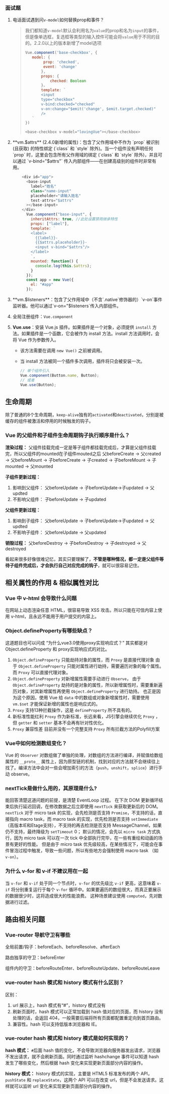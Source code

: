 ### 面试题

1. 电话面试遇到问`v-model`如何替换prop和事件？

   > 我们都知道`v-model`默认会利用名为`value`的prop和名为`input`的事件，但是像单选框，复选框等类型的输入控件可能会将`value`用于不同的目的。2.2.0以上的版本新增了model选项
   >
   > ```javascript
   > Vue.component('base-checkbox', {
   > 	model: {
   >         prop: 'checked',
   >         event: 'change'
   >     	},
   >     	props: {
   >         	checked: Boolean
   >     	}，
   >     	template: `
   > 		<input
   > 		type="checkbox"
   > 		v-bind:checked="checked"
   > 		v-on:change="$emit('change', $emit.target.checked)"
   > 		/>
   > 	`
   > })
   > 
   > <base-checkbox v-model="lovingVue"></base-checkbox>
   > ```
   >
   > 

   

2. **vm.$attrs** (2.4.0新增的属性)：包含了父作用域中不作为 `prop` 被识别 (且获取) 的特性绑定 (`class` 和 `style` 除外)。当一个组件没有声明任何`prop` 时，这里会包含所有父作用域的绑定 (`class` 和 `style` 除外)，并且可以通过 `v-bind="$attrs"` 传入内部组件——在创建高级别的组件时非常有用。

   ```vue.js
       <div id="app">
         <base-input
           label="姓名"
           class="name-input"
           placeholder="请输入姓名"
           test-attrs="$attrs"
         ></base-input>
       </div>
         Vue.component("base-input", {
           inheritAttrs: true, //此处设置禁用继承特性
           props: ["label"],
           template: `
           <label>
             {{label}}-
             {{$attrs.placeholder}}-
             <input v-bind="$attrs"/>
           </label>
           `,
           mounted: function() {
             console.log(this.$attrs);
           }
         });
         const app = new Vue({
           el: "#app"
         });
   ```

   

3. **vm.$listeners**：包含了父作用域中（不含`.native`修饰器的）`v-on`事件监听器。他可以通过`v-on="$listeners`传入内部组件。

4. 全局注册组件：`Vue.component`

5. **Vue.use**：安装 Vue.js 插件。如果插件是一个对象，必须提供 `install` 方法。如果插件是一个函数，它会被作为 install 方法。install 方法调用时，会将 Vue 作为参数传入。

   * 该方法需要在调用 `new Vue()` 之前被调用。

   * 当 install 方法被同一个插件多次调用，插件将只会被安装一次。

     ```javascript
     // 单个组件引入
     Vue.component(Button.name, Button);
     // 或者
     Vue.use(Button);
     ```

## 生命周期

除了普通的8个生命周期，`keep-alive`独有的`activated`和`deactivated`，分别是被缓存的组件被激活和停用的时候触发的钩子。

### Vue 的父组件和子组件生命周期钩子执行顺序是什么？

**渲染过程：**
 父组件挂载完成一定是等子组件都挂载完成后，才算是父组件挂载完，所以父组件的mounted在子组件mouted之后
 父beforeCreate -> 父created -> 父beforeMount -> 子beforeCreate -> 子created -> 子beforeMount -> 子mounted -> 父mounted

**子组件更新过程：**

1. 影响到父组件： 父beforeUpdate -> 子beforeUpdate->子updated -> 父updted
2. 不影响父组件： 子beforeUpdate -> 子updated

**父组件更新过程：**

1. 影响到子组件： 父beforeUpdate -> 子beforeUpdate->子updated -> 父updted
2. 不影响子组件： 父beforeUpdate -> 父updated

**销毁过程：**
 父beforeDestroy -> 子beforeDestroy -> 子destroyed -> 父destroyed

看起来很多好像很难记忆，其实只要理解了，**不管是哪种情况，都一定是父组件等待子组件完成后，才会执行自己对应完成的钩子**，就可以很容易记住。

## 相关属性的作用 & 相似属性对比

### Vue 中 v-html 会导致什么问题

在网站上动态渲染任意 HTML，很容易导致 XSS 攻击。所以只能在可信内容上使用 v-html，且永远不能用于用户提交的内容上。

### Object.defineProperty有哪些缺点？

这道题目也可以问成 “为什么vue3.0使用proxy实现响应式？” 其实都是对Object.defineProperty 和 proxy实现响应式的对比。

1. `Object.defineProperty` 只能劫持对象的属性，而 `Proxy` 是直接代理对象
    由于 `Object.defineProperty` 只能对属性进行劫持，需要遍历对象的每个属性。而 `Proxy` 可以直接代理对象。
2. `Object.defineProperty` 对新增属性需要手动进行 `Observe`， 由于 `Object.defineProperty` 劫持的是对象的属性，所以新增属性时，需要重新遍历对象，对其新增属性再使用 `Object.defineProperty` 进行劫持。 也正是因为这个原因，使用 Vue 给 `data` 中的数组或对象新增属性时，需要使用 `vm.$set` 才能保证新增的属性也是响应式的。
3. `Proxy` 支持13种拦截操作，这是 `defineProperty` 所不具有的。
4. 新标准性能红利
    `Proxy` 作为新标准，长远来看，JS引擎会继续优化 `Proxy` ，但 `getter` 和 `setter` 基本不会再有针对性优化。
5. `Proxy` 兼容性差 目前并没有一个完整支持 `Proxy` 所有拦截方法的Polyfill方案

### Vue中如何检测数组变化？

Vue 的 `Observer` 对数组做了单独的处理，对数组的方法进行编译，并赋值给数组属性的 `__proto__` 属性上，因为原型链的机制，找到对应的方法就不会继续往上找了。编译方法中会对一些会增加索引的方法（`push`，`unshift`，`splice`）进行手动 observe。

### nextTick是做什么用的，其原理是什么?

能回答清楚这道问题的前提，是清楚 EventLoop 过程。
 在下次 DOM 更新循环结束后执行延迟回调，在修改数据之后立即使用 `nextTick` 来获取更新后的 DOM。
 `nextTick` 对于 micro task 的实现，会先检测是否支持 `Promise`，不支持的话，直接指向 macro task，而 macro task 的实现，优先检测是否支持 `setImmediate`（高版本IE和Etage支持），不支持的再去检测是否支持 MessageChannel，如果仍不支持，最终降级为 `setTimeout` 0；
 默认的情况，会先以 `micro task` 方式执行，因为 micro task 可以在一次 tick 中全部执行完毕，在一些有重绘和动画的场景有更好的性能。
 但是由于 micro task 优先级较高，在某些情况下，可能会在事件冒泡过程中触发，导致一些问题，所以有些地方会强制使用 macro task （如 `v-on`）。

### 为什么 v-for 和 v-if 不建议用在一起

当 `v-for` 和 `v-if` 处于同一个节点时，`v-for` 的优先级比 `v-if` 更高，这意味着 `v-if` 将分别重复运行于每个 `v-for` 循环中。如果要遍历的数组很大，而真正要展示的数据很少时，这将造成很大的性能浪费。
 这种场景建议使用 `computed`，先对数据进行过滤。

## 路由相关问题

###  Vue-router 导航守卫有哪些

全局前置/钩子：beforeEach、beforeResolve、afterEach

路由独享的守卫：beforeEnter

组件内的守卫：beforeRouteEnter、beforeRouteUpdate、beforeRouteLeave

### vue-router hash 模式和 history 模式有什么区别？

区别：

1. url 展示上，hash 模式有“#”，history 模式没有
2. 刷新页面时，hash 模式可以正常加载到 hash 值对应的页面，而 history 没有处理的话，会返回 404，一般需要后端将所有页面都配置重定向到首页路由。
3. 兼容性。hash 可以支持低版本浏览器和 IE。

### vue-router hash 模式和 history 模式是如何实现的？

**hash 模式：**
 `#`后面 hash 值的变化，不会导致浏览器向服务器发出请求，浏览器不发出请求，就不会刷新页面。同时通过监听 hashchange 事件可以知道 hash 发生了哪些变化，然后根据 hash 变化来实现更新页面部分内容的操作。

**history 模式：**
history 模式的实现，主要是 HTML5 标准发布的两个 API，`pushState` 和 `replaceState`，这两个 API 可以在改变 url，但是不会发送请求。这样就可以监听 url 变化来实现更新页面部分内容的操作。

